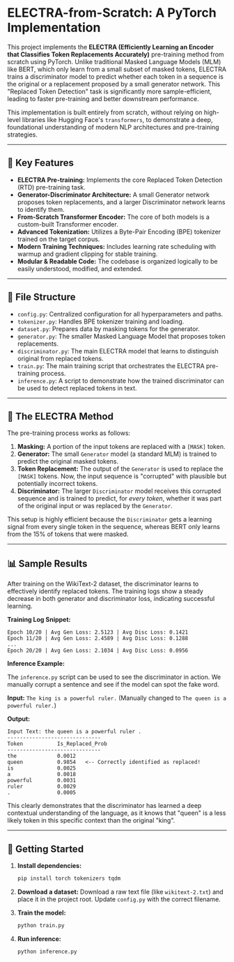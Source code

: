 # ELECTRA-from-Scratch: A PyTorch Implementation

This project implements the **ELECTRA (Efficiently Learning an Encoder that Classifies Token Replacements Accurately)** pre-training method from scratch using PyTorch. Unlike traditional Masked Language Models (MLM) like BERT, which only learn from a small subset of masked tokens, ELECTRA trains a discriminator model to predict whether each token in a sequence is the original or a replacement proposed by a small generator network. This "Replaced Token Detection" task is significantly more sample-efficient, leading to faster pre-training and better downstream performance.

This implementation is built entirely from scratch, without relying on high-level libraries like Hugging Face's `transformers`, to demonstrate a deep, foundational understanding of modern NLP architectures and pre-training strategies.

---

## 📌 Key Features

-   **ELECTRA Pre-training:** Implements the core Replaced Token Detection (RTD) pre-training task.
-   **Generator-Discriminator Architecture:** A small Generator network proposes token replacements, and a larger Discriminator network learns to identify them.
-   **From-Scratch Transformer Encoder:** The core of both models is a custom-built Transformer encoder.
-   **Advanced Tokenization:** Utilizes a Byte-Pair Encoding (BPE) tokenizer trained on the target corpus.
-   **Modern Training Techniques:** Includes learning rate scheduling with warmup and gradient clipping for stable training.
-   **Modular & Readable Code:** The codebase is organized logically to be easily understood, modified, and extended.

---

## 🔧 File Structure

-   `config.py`: Centralized configuration for all hyperparameters and paths.
-   `tokenizer.py`: Handles BPE tokenizer training and loading.
-   `dataset.py`: Prepares data by masking tokens for the generator.
-   `generator.py`: The smaller Masked Language Model that proposes token replacements.
-   `discriminator.py`: The main ELECTRA model that learns to distinguish original from replaced tokens.
-   `train.py`: The main training script that orchestrates the ELECTRA pre-training process.
-   `inference.py`: A script to demonstrate how the trained discriminator can be used to detect replaced tokens in text.

---

## 🧠 The ELECTRA Method

The pre-training process works as follows:

1.  **Masking:** A portion of the input tokens are replaced with a `[MASK]` token.
2.  **Generator:** The small `Generator` model (a standard MLM) is trained to predict the original masked tokens.
3.  **Token Replacement:** The output of the `Generator` is used to replace the `[MASK]` tokens. Now, the input sequence is "corrupted" with plausible but potentially incorrect tokens.
4.  **Discriminator:** The larger `Discriminator` model receives this corrupted sequence and is trained to predict, for *every token*, whether it was part of the original input or was replaced by the `Generator`.

This setup is highly efficient because the `Discriminator` gets a learning signal from every single token in the sequence, whereas BERT only learns from the 15% of tokens that were masked.

---

## 📊 Sample Results

After training on the WikiText-2 dataset, the discriminator learns to effectively identify replaced tokens. The training logs show a steady decrease in both generator and discriminator loss, indicating successful learning.

**Training Log Snippet:**
```
Epoch 10/20 | Avg Gen Loss: 2.5123 | Avg Disc Loss: 0.1421
Epoch 11/20 | Avg Gen Loss: 2.4589 | Avg Disc Loss: 0.1288
...
Epoch 20/20 | Avg Gen Loss: 2.1034 | Avg Disc Loss: 0.0956
```

**Inference Example:**

The `inference.py` script can be used to see the discriminator in action. We manually corrupt a sentence and see if the model can spot the fake word.

**Input:** `The king is a powerful ruler.` (Manually changed to `The queen is a powerful ruler.`)

**Output:**
```
Input Text: the queen is a powerful ruler .
------------------------------
Token           Is_Replaced_Prob
------------------------------
the             0.0012
queen           0.9854   <-- Correctly identified as replaced!
is              0.0025
a               0.0018
powerful        0.0031
ruler           0.0029
.               0.0005
```

This clearly demonstrates that the discriminator has learned a deep contextual understanding of the language, as it knows that "queen" is a less likely token in this specific context than the original "king".

---

## 🏁 Getting Started

1.  **Install dependencies:**
    ```bash
    pip install torch tokenizers tqdm
    ```

2.  **Download a dataset:**
    Download a raw text file (like `wikitext-2.txt`) and place it in the project root. Update `config.py` with the correct filename.

3.  **Train the model:**
    ```bash
    python train.py
    ```

4.  **Run inference:**
    ```bash
    python inference.py
    ```
